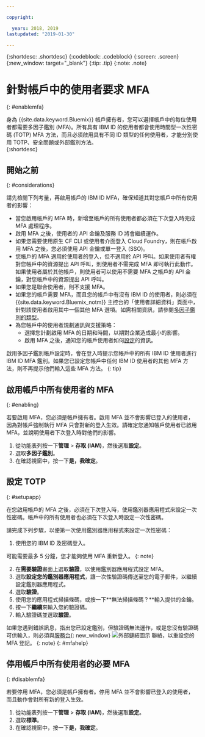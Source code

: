 ```yaml
---

copyright:

  years: 2018, 2019
lastupdated: "2019-01-30"

---
```


{:shortdesc: .shortdesc}
{:codeblock: .codeblock}
{:screen: .screen}
{:new_window: target="_blank"}
{:tip: .tip}
{:note: .note}

# 針對帳戶中的使用者要求 MFA
{: #enablemfa}

身為 {{site.data.keyword.Bluemix}} 帳戶擁有者，您可以選擇帳戶中的每位使用者都需要多因子鑑別 (MFA)。所有具有 IBM ID 的使用者都會使用時間型一次性密碼 (TOTP) MFA 方法，而且必須啟用具有不同 ID 類型的任何使用者，才能分別使用 TOTP、安全問題或外部鑑別方法。  
{:shortdesc}

## 開始之前
{: #considerations}

請先檢閱下列考量，再啟用帳戶的 IBM ID MFA，確保知道其對您帳戶中所有使用者的影響：

* 當您啟用帳戶的 MFA 時，新增至帳戶的所有使用者都必須在下次登入時完成 MFA 處理程序。
* 啟用 MFA 之後，使用者的 API 金鑰及服務 ID 將會繼續運作。
* 如果您需要使用原生 CF CLI 或使用者介面登入 Cloud Foundry，則在帳戶啟用 MFA 之後，您必須使用 API 金鑰或單一登入 (SSO)。
* 您帳戶的 MFA 適用於使用者的登入，但不適用於 API 呼叫。如果使用者有權對您帳戶中的資源提出 API 呼叫，則使用者不需完成 MFA 即可執行此動作。如果使用者屬於其他帳戶，則使用者可以使用不需要 MFA 之帳戶的 API 金鑰，對您帳戶中的資源提出 API 呼叫。
* 如果您是聯合使用者，則不支援 MFA。 
* 如果您的帳戶需要 MFA，而且您的帳戶中有沒有 IBM ID 的使用者，則必須在 {{site.data.keyword.Bluemix_notm}} 主控台的「使用者詳細資料」頁面中，針對該使用者啟用其中一個其他 MFA 選項。如需相關資訊，請參閱[多因子鑑別的類型](/docs/iam?topic=iam-types#types)。
* 為您帳戶中的使用者規劃通訊與支援策略：
  * 選擇您計劃啟用 MFA 的日期和時間，以期對企業造成最小的影響。
  * 啟用 MFA 之後，通知您的帳戶使用者如何[設定](/docs/iam?topic=iam-enablemfa#setupapp)的資訊。

啟用多因子鑑別帳戶設定時，會在登入時提示您帳戶中的所有 IBM ID 使用者進行 IBM ID MFA 鑑別。如果您已設定您帳戶中任何 IBM ID 使用者的其他 MFA 方法，則不再提示他們輸入這些 MFA 方法。
{: tip}

## 啟用帳戶中所有使用者的 MFA
{: #enabling}

若要啟用 MFA，您必須是帳戶擁有者。啟用 MFA 並不會影響已登入的使用者，因為對帳戶強制執行 MFA 只會對新的登入生效。請確定您通知帳戶使用者已啟用 MFA，並說明使用者下次登入時對他們的影響。 

1. 從功能表列按一下**管理** &gt; **存取 (IAM)**，然後選取**設定**。
2. 選取**多因子鑑別**。
3. 在確認視窗中，按一下**是，我確定**。

## 設定 TOTP
{: #setupapp}

在您啟用帳戶的 MFA 之後，必須在下次登入時，使用鑑別器應用程式來設定一次性密碼。帳戶中的所有使用者也必須在下次登入時設定一次性密碼。 

請完成下列步驟，以便第一次使用鑑別器應用程式來設定一次性密碼：

1. 使用您的 IBM ID 及密碼登入。 

  可能需要最多 5 分鐘，您才能夠使用 MFA 重新登入。
  {: note}

2. 在**需要驗證**畫面上選取**驗證**，以使用鑑別器應用程式設定 MFA。
3. 選取**設定您的鑑別器應用程式**，讓一次性驗證碼傳送至您的電子郵件，以繼續設定鑑別器應用程式。
4. 選取**驗證**。
5. 使用您的應用程式掃描條碼，或按一下**無法掃描條碼？**輸入提供的金鑰。 
6. 按一下**繼續**來輸入您的驗證碼。
7. 輸入驗證碼並選取**驗證**。 

如果您遇到錯誤訊息，指出您已設定鑑別，但驗證碼無法運作，或是您沒有驗證碼可供輸入，則必須與[服務台](https://www.ibm.com/ibmid/myibm/help/us/helpdesk.html){: new_window} ![外部鏈結圖示](../icons/launch-glyph.svg "外部鏈結圖示") 聯絡，以重設您的 MFA 登記。
{: note}
{: #mfahelp}

## 停用帳戶中所有使用者的必要 MFA
{: #disablemfa}

若要停用 MFA，您必須是帳戶擁有者。停用 MFA 並不會影響已登入的使用者，而且動作會對所有新的登入生效。

1. 從功能表列按一下**管理** &gt; **存取 (IAM)**，然後選取**設定**。
2. 選取**標準**。
3. 在確認視窗中，按一下**是，我確定**。
